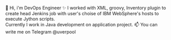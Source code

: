 👋 Hi, i'm DevOps Engineer
✨ I worked with XML, groovy, Inventory plugin to create head Jenkins job with user's choise of IBM WebSphere's hosts to execute Jython scripts.   
Currently I work in Java development on application project.
📫 You can write me on Telegram @uverpool
   
<!---
maxuver/maxuver is a ✨ special ✨ repository because its `README.md` (this file) appears on your GitHub profile.
You can click the Preview link to take a look at your changes.
--->
